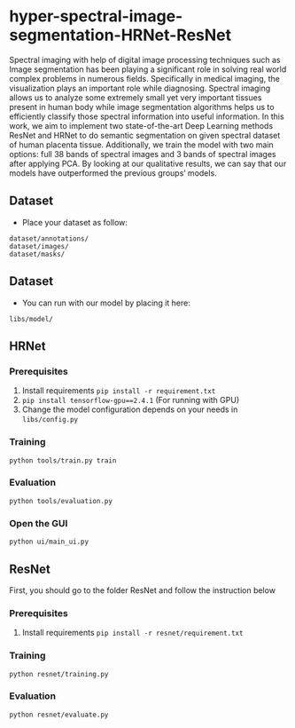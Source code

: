 # hyper-spectral-image-segmentation-HRNet-ResNet

Spectral imaging with help of digital image processing techniques such as Image segmentation has been playing a significant role in solving real world complex problems in numerous fields. Specifically in medical imaging, the visualization plays an important role while diagnosing. Spectral imaging allows us to analyze some extremely small yet very important tissues present in human body while image segmentation algorithms helps us to efficiently classify those spectral information into useful information. In this work, we aim to implement two state-of-the-art Deep Learning methods ResNet and HRNet to do semantic segmentation on given spectral dataset of human placenta tissue. Additionally, we train the model with two main options: full 38 bands of spectral images and 3 bands of spectral images after applying PCA. By looking at our qualitative results, we can say that our models have outperformed the previous groups’ models.
 
## Dataset
- Place your dataset as follow:

```
dataset/annotations/
dataset/images/
dataset/masks/
```

## Dataset
- You can run with our model by placing it here:

```
libs/model/
```

## HRNet
### Prerequisites
1. Install requirements ``` pip install -r requirement.txt ```
2. ``` pip install tensorflow-gpu==2.4.1 ``` (For running with GPU)
3. Change the model configuration depends on your needs in ```libs/config.py```


### Training
```
python tools/train.py train
```
### Evaluation
```
python tools/evaluation.py 
```

### Open the GUI
```
python ui/main_ui.py 
```

## ResNet
First, you should go to the folder ResNet and follow the instruction below

### Prerequisites
1. Install requirements ``` pip install -r resnet/requirement.txt ```


### Training
```
python resnet/training.py
```
### Evaluation
```
python resnet/evaluate.py 
```
